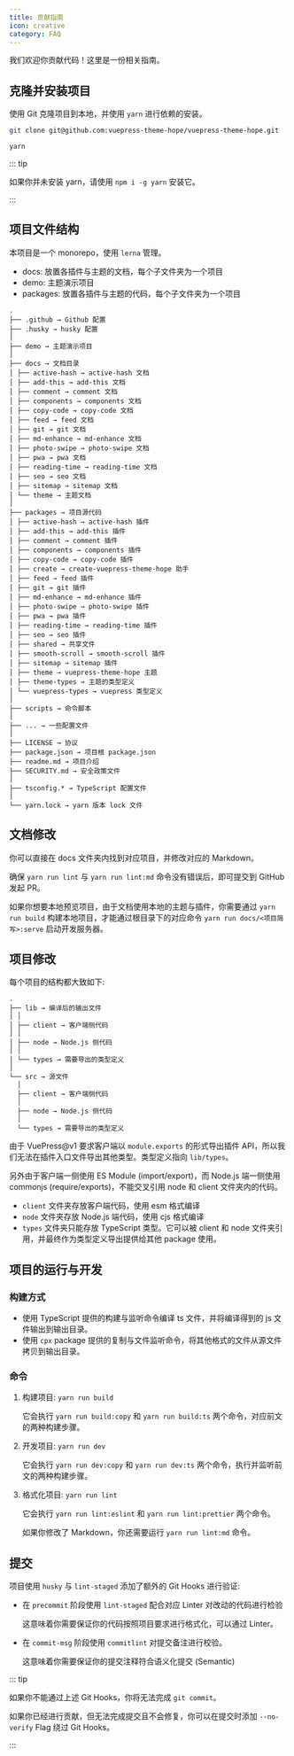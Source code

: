 ```yaml
---
title: 贡献指南
icon: creative
category: FAQ
---
```


我们欢迎你贡献代码！这里是一份相关指南。

<!-- more -->

## 克隆并安装项目

使用 Git 克隆项目到本地，并使用 `yarn` 进行依赖的安装。

```sh
git clone git@github.com:vuepress-theme-hope/vuepress-theme-hope.git

yarn
```

::: tip

如果你并未安装 yarn，请使用 `npm i -g yarn` 安装它。

:::

## 项目文件结构

本项目是一个 monorepo，使用 `lerna` 管理。

- docs: 放置各插件与主题的文档，每个子文件夹为一个项目
- demo: 主题演示项目
- packages: 放置各插件与主题的代码，每个子文件夹为一个项目

```
.
├── .github → Github 配置
├── .husky → husky 配置
│
├── demo → 主题演示项目
│
├── docs → 文档目录
│ ├── active-hash → active-hash 文档
│ ├── add-this → add-this 文档
│ ├── comment → comment 文档
│ ├── components → components 文档
│ ├── copy-code → copy-code 文档
│ ├── feed → feed 文档
│ ├── git → git 文档
│ ├── md-enhance → md-enhance 文档
│ ├── photo-swipe → photo-swipe 文档
│ ├── pwa → pwa 文档
│ ├── reading-time → reading-time 文档
│ ├── seo → seo 文档
│ ├── sitemap → sitemap 文档
│ └── theme → 主题文档
│
├── packages → 项目源代码
│ ├── active-hash → active-hash 插件
│ ├── add-this → add-this 插件
│ ├── comment → comment 插件
│ ├── components → components 插件
│ ├── copy-code → copy-code 插件
│ ├── create → create-vuepress-theme-hope 助手
│ ├── feed → feed 插件
│ ├── git → git 插件
│ ├── md-enhance → md-enhance 插件
│ ├── photo-swipe → photo-swipe 插件
│ ├── pwa → pwa 插件
│ ├── reading-time → reading-time 插件
│ ├── seo → seo 插件
│ ├── shared → 共享文件
│ ├── smooth-scroll → smooth-scroll 插件
│ ├── sitemap → sitemap 插件
│ ├── theme → vuepress-theme-hope 主题
│ ├── theme-types → 主题的类型定义
│ └── vuepress-types → vuepress 类型定义
│
├── scripts → 命令脚本
│
├── ... → 一些配置文件
│
├── LICENSE → 协议
├── package.json → 项目根 package.json
├── readme.md → 项目介绍
├── SECURITY.md → 安全政策文件
│
├── tsconfig.* → TypeScript 配置文件
│
└── yarn.lock → yarn 版本 lock 文件
```

## 文档修改

你可以直接在 docs 文件夹内找到对应项目，并修改对应的 Markdown。

确保 `yarn run lint` 与 `yarn run lint:md` 命令没有错误后，即可提交到 GitHub 发起 PR。

如果你想要本地预览项目，由于文档使用本地的主题与插件，你需要通过 `yarn run build` 构建本地项目，才能通过根目录下的对应命令 `yarn run docs/<项目简写>:serve` 启动开发服务器。

## 项目修改

每个项目的结构都大致如下:

```
.
├── lib → 编译后的输出文件
│ │
│ ├── client → 客户端侧代码
│ │
│ ├── node → Node.js 侧代码
│ │
│ └── types → 需要导出的类型定义
│
└── src → 源文件
  │
  ├── client → 客户端侧代码
  │
  ├── node → Node.js 侧代码
  │
  └── types → 需要导出的类型定义
```

由于 VuePress@v1 要求客户端以 `module.exports` 的形式导出插件 API，所以我们无法在插件入口文件导出其他类型。类型定义指向 `lib/types`。

另外由于客户端一侧使用 ES Module (import/export)，而 Node.js 端一侧使用 commonjs (require/exports)，不能交叉引用 node 和 client 文件夹内的代码。

- `client` 文件夹存放客户端代码，使用 esm 格式编译
- `node` 文件夹存放 Node.js 端代码，使用 cjs 格式编译
- `types` 文件夹只能存放 TypeScript 类型。它可以被 client 和 node 文件夹引用，并最终作为类型定义导出提供给其他 package 使用。

## 项目的运行与开发

### 构建方式

- 使用 TypeScript 提供的构建与监听命令编译 ts 文件，并将编译得到的 js 文件输出到输出目录。
- 使用 `cpx` package 提供的复制与文件监听命令，将其他格式的文件从源文件拷贝到输出目录。

### 命令

1. 构建项目: `yarn run build`

   它会执行 `yarn run build:copy` 和 `yarn run build:ts` 两个命令，对应前文的两种构建步骤。

1. 开发项目: `yarn run dev`

   它会执行 `yarn run dev:copy` 和 `yarn run dev:ts` 两个命令，执行并监听前文的两种构建步骤。

1. 格式化项目: `yarn run lint`

   它会执行 `yarn run lint:eslint` 和 `yarn run lint:prettier` 两个命令。

   如果你修改了 Markdown，你还需要运行 `yarn run lint:md` 命令。

## 提交

项目使用 `husky` 与 `lint-staged` 添加了额外的 Git Hooks 进行验证:

- 在 `precommit` 阶段使用 `lint-staged` 配合对应 Linter 对改动的代码进行检验

  这意味着你需要保证你的代码按照项目要求进行格式化，可以通过 Linter。

- 在 `commit-msg` 阶段使用 `commitlint` 对提交备注进行校验。

  这意味着你需要保证你的提交注释符合语义化提交 (Semantic)

::: tip

如果你不能通过上述 Git Hooks，你将无法完成 `git commit`。

如果你已经进行贡献，但无法完成提交且不会修复，你可以在提交时添加 `--no-verify` Flag 绕过 Git Hooks。

:::
